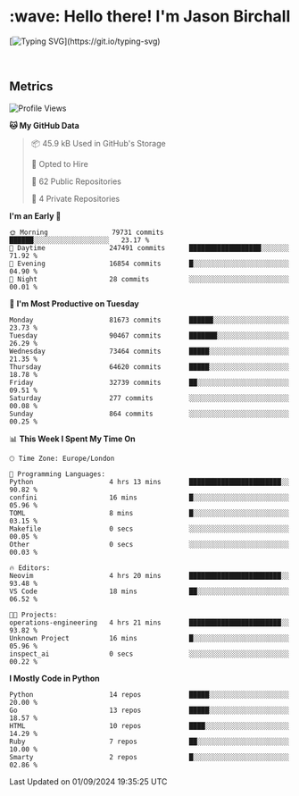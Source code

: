 <h1 align="left" id="jason-title">:wave: Hello there! I'm Jason Birchall</h1>

[![Typing SVG](https://readme-typing-svg.demolab.com?font=Anek+Devanagari+&size=14&pause=1000&color=8C8C8C&width=435&separator=%3C&lines=Software+Engineer+working+at+MoJ+Digital+UK.%3CI'm+currently+learning+Python+and+Machine+Learning.%3COpen+Source+and+Free+Software+advocate.%3CSkills%3A+Go;+Python;+Terraform;+Kubernetes.)](https://git.io/typing-svg)

<br>


<h2>Metrics</h2>

<!--START_SECTION:waka-->
![Profile Views](http://img.shields.io/badge/Profile%20Views-0-blue)

**🐱 My GitHub Data** 

> 📦 45.9 kB Used in GitHub's Storage 
 > 
> 💼 Opted to Hire
 > 
> 📜 62 Public Repositories 
 > 
> 🔑 4 Private Repositories 
 > 
**I'm an Early 🐤** 

```text
🌞 Morning                79731 commits       ██████░░░░░░░░░░░░░░░░░░░   23.17 % 
🌆 Daytime                247491 commits      ██████████████████░░░░░░░   71.92 % 
🌃 Evening                16854 commits       █░░░░░░░░░░░░░░░░░░░░░░░░   04.90 % 
🌙 Night                  28 commits          ░░░░░░░░░░░░░░░░░░░░░░░░░   00.01 % 
```
📅 **I'm Most Productive on Tuesday** 

```text
Monday                   81673 commits       ██████░░░░░░░░░░░░░░░░░░░   23.73 % 
Tuesday                  90467 commits       ███████░░░░░░░░░░░░░░░░░░   26.29 % 
Wednesday                73464 commits       █████░░░░░░░░░░░░░░░░░░░░   21.35 % 
Thursday                 64620 commits       █████░░░░░░░░░░░░░░░░░░░░   18.78 % 
Friday                   32739 commits       ██░░░░░░░░░░░░░░░░░░░░░░░   09.51 % 
Saturday                 277 commits         ░░░░░░░░░░░░░░░░░░░░░░░░░   00.08 % 
Sunday                   864 commits         ░░░░░░░░░░░░░░░░░░░░░░░░░   00.25 % 
```


📊 **This Week I Spent My Time On** 

```text
🕑︎ Time Zone: Europe/London

💬 Programming Languages: 
Python                   4 hrs 13 mins       ███████████████████████░░   90.82 % 
confini                  16 mins             █░░░░░░░░░░░░░░░░░░░░░░░░   05.96 % 
TOML                     8 mins              █░░░░░░░░░░░░░░░░░░░░░░░░   03.15 % 
Makefile                 0 secs              ░░░░░░░░░░░░░░░░░░░░░░░░░   00.05 % 
Other                    0 secs              ░░░░░░░░░░░░░░░░░░░░░░░░░   00.03 % 

🔥 Editors: 
Neovim                   4 hrs 20 mins       ███████████████████████░░   93.48 % 
VS Code                  18 mins             ██░░░░░░░░░░░░░░░░░░░░░░░   06.52 % 

🐱‍💻 Projects: 
operations-engineering   4 hrs 21 mins       ███████████████████████░░   93.82 % 
Unknown Project          16 mins             █░░░░░░░░░░░░░░░░░░░░░░░░   05.96 % 
inspect_ai               0 secs              ░░░░░░░░░░░░░░░░░░░░░░░░░   00.22 % 
```

**I Mostly Code in Python** 

```text
Python                   14 repos            █████░░░░░░░░░░░░░░░░░░░░   20.00 % 
Go                       13 repos            █████░░░░░░░░░░░░░░░░░░░░   18.57 % 
HTML                     10 repos            ████░░░░░░░░░░░░░░░░░░░░░   14.29 % 
Ruby                     7 repos             ██░░░░░░░░░░░░░░░░░░░░░░░   10.00 % 
Smarty                   2 repos             █░░░░░░░░░░░░░░░░░░░░░░░░   02.86 % 
```




 Last Updated on 01/09/2024 19:35:25 UTC
<!--END_SECTION:waka-->

<!-- links -->

[issues page]: https://github.com/jasonBirchall/jasonBirchall/issues "jasonBirchall/issues"
